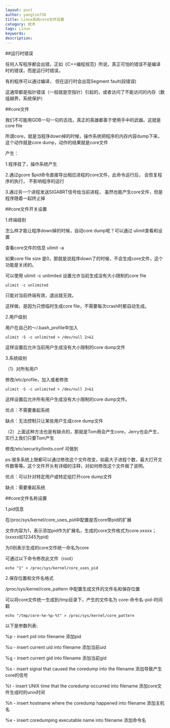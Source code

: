 ```yaml
---
layout: post
author: yangtze736
title: Linux系统core文件设置
category: 技术
tags: Linux
keywords: 
description: 
---
```


##运行时错误

任何人写程序都会出错，正如《C++编程规范》所说，真正可怕的错误不是编译时的错误，而是运行时错误。

有的程序可以通过编译， 但在运行时会出现Segment fault(段错误)

这通常都是指针错误（一般就是空指针）引起的，或者访问了不能访问的内存（数组越界，系统保护）



##core文件

我们不可能用GDB一句一句的去找，真正的英雄都善于使用手中的武器。这就是core file

所谓core，就是当程序down掉的时候，操作系统把程序的内存内容dump下来，这个动作就是core dump，动作的结果就是core文件

产生：

1.程序挂了，操作系统产生

2.通过gcore $pid命令直接导出相应进程的core文件，此命令运行后， 会恢复程序的执行， 不影响程序的运行

3.通过另一个进程发送SIGABRT信号给当前进程， 虽然也能产生core文件，但是程序随着一起终止掉


##core文件开关设置

1.终端级别

怎么样才能让程序down掉的时候，自动core dump呢？可以通过 ulimit查看和设置

查看core文件的信息 ulimit -a

如果core file size 是0，那就是说程序down了的时候，不会生成core文件，这个功能是关闭的。

可以使用  ulimit -c unlimited 设置允许当前生成没有大小限制的core file

`ulimit -c unlimited`

只能对当前终端有效，退出就无效。

这样做，是因为只想临时生成core file，不需要每次crash时都自动生成。

2.用户级别

用户在自己的～/.bash_profile中加入

`ulimit -S -c unlimited > /dev/null 2>&1`

这样设置后允许当前用户生成没有大小限制的core dump文件

3.系统级别

（1）对所有用户

修改/etc/profile，加入或者修改

`ulimit -S -c unlimited > /dev/null 2>&1`

这样设置后允许所有用户生成没有大小限制的core dump文件。

优点：不需要重起系统

缺点：无法控制只让某些用户生成core dump文件

（2）上面这种方法也是有缺点的，那就是Tom用会产生core，Jerry也会产生，实行上我们只要Tom产生

修改/etc/security/limits.conf 可做到

ps.很多系统上限都可以通过修改这个文件改变，如最大子进程个数，最大打开文件数等等。这个文件开头有详细的注释，对如何修改这个文件做了说明。

优点：可以针对特定用户或特定组打开core dump文件

缺点：需要重起系统

##core文件名称设置

1.pid信息

在/proc/sys/kernel/core_uses_pid中配置是否core带pid的扩展

文件内容为1，表示添加pid作为扩展名，生成的core文件格式为core.xxxxx；(xxxxx如12345为pid)

为0则表示生成的core文件统一命名为core

可通过以下命令修改此文件（root）

`echo "1" > /proc/sys/kernel/core_uses_pid`

2.保存位置和文件名格式

/proc/sys/kernel/core_pattern 中配置生成文件的文件名和保存位置

可以将core文件统一生成到/tmp目录下，产生的文件名为 core-命令名-pid-时间戳

`echo "/tmp/core-%e-%p-%t" > /proc/sys/kernel/core_pattern`

以下是参数列表:

%p - insert pid into filename 添加pid

%u - insert current uid into filename 添加当前uid

%g - insert current gid into filename 添加当前gid

%s - insert signal that caused the coredump into the filename 添加导致产生core的信号

%t - insert UNIX time that the coredump occurred into filename 添加core文件生成时的unix时间

%h - insert hostname where the coredump happened into filename 添加主机名

%e - insert coredumping executable name into filename 添加命令名
